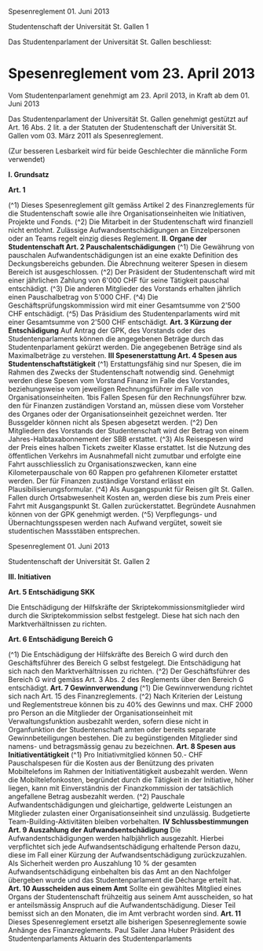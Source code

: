 Spesenreglement 01. Juni 2013

Studentenschaft der Universität St. Gallen 1

Das Studentenparlament der Universität St. Gallen beschliesst:

# Spesenreglement vom 23. April 2013

Vom Studentenparlament genehmigt am 23. April 2013, in Kraft ab dem 01. Juni 2013

Das Studentenparlament der Universität St. Gallen genehmigt gestützt auf Art. 16 Abs. 2 lit. a der Statuten der Studentenschaft
der Universität St. Gallen vom 03. März 2011 als Spesenreglement.

(Zur besseren Lesbarkeit wird für beide Geschlechter die männliche Form verwendet)

**I. Grundsatz**

**Art. 1**

(^1) Dieses Spesenreglement gilt gemäss Artikel 2 des Finanzreglements für die Studentenschaft sowie alle ihre
Organisationseinheiten wie Initiativen, Projekte und Fonds.
(^2) Die Mitarbeit in der Studentenschaft wird finanziell nicht entlohnt. Zulässige Aufwandsentschädigungen an Einzelpersonen
oder an Teams regelt einzig dieses Reglement.
**II. Organe der Studentenschaft
Art. 2 Pauschalentschädigungen**
(^1) Die Gewährung von pauschalen Aufwandentschädigungen ist an eine exakte Definition des Deckungsbereichs gebunden. Die
Abrechnung weiterer Spesen in diesem Bereich ist ausgeschlossen.
(^2) Der Präsident der Studentenschaft wird mit einer jährlichen Zahlung von 6'000 CHF für seine Tätigkeit pauschal entschädigt.
(^3) Die anderen Mitglieder des Vorstands erhalten jährlich einen Pauschalbetrag von 5'000 CHF.
(^4) Die Geschäftsprüfungskommission wird mit einer Gesamtsumme von 2'500 CHF entschädigt.
(^5) Das Präsidium des Studentenparlaments wird mit einer Gesamtsumme von 2'500 CHF entschädigt.
**Art. 3 Kürzung der Entschädigung**
Auf Antrag der GPK, des Vorstands oder des Studentenparlaments können die angegebenen Beträge durch das
Studentenparlament gekürzt werden. Die angegebenen Beträge sind als Maximalbeträge zu verstehen.
**III Spesenerstattung
Art. 4 Spesen aus Studentenschaftstätigkeit**
(^1) Erstattungsfähig sind nur Spesen, die im Rahmen des Zwecks der Studentenschaft notwendig sind. Genehmigt werden diese
Spesen vom Vorstand Finanz im Falle des Vorstandes, beziehungsweise vom jeweiligen Rechnungsführer im Falle von
Organisationseinheiten.
1bis Fallen Spesen für den Rechnungsführer bzw. den für Finanzen zuständigen Vorstand an, müssen diese vom Vorsteher des
Organes oder der Organisationseinheit gezeichnet werden.
1ter Bussgelder können nicht als Spesen abgesetzt werden.
(^2) Den Mitgliedern des Vorstands der Studentenschaft wird der Betrag von einem Jahres-Halbtaxabonnement der SBB erstattet.
(^3) Als Reisespesen wird der Preis eines halben Tickets zweiter Klasse erstattet. Ist die Nutzung des öffentlichen Verkehrs im
Ausnahmefall nicht zumutbar und erfolgte eine Fahrt ausschliesslich zu Organisationszwecken, kann eine Kilometerpauschale
von 60 Rappen pro gefahrenen Kilometer erstattet werden. Der für Finanzen zuständige Vorstand erlässt ein
Plausibilisierungsformular.
(^4) Als Ausgangspunkt für Reisen gilt St. Gallen. Fallen durch Ortsabwesenheit Kosten an, werden diese bis zum Preis einer Fahrt
mit Ausgangspunkt St. Gallen zurückerstattet. Begründete Ausnahmen können von der GPK genehmigt werden.
(^5) Verpflegungs- und Übernachtungsspesen werden nach Aufwand vergütet, soweit sie studentischen Massstäben entsprechen.


Spesenreglement 01. Juni 2013

Studentenschaft der Universität St. Gallen 2

**III. Initiativen**

**Art. 5 Entschädigung SKK**

Die Entschädigung der Hilfskräfte der Skriptekommissionsmitglieder wird durch die Skriptekommission selbst festgelegt. Diese
hat sich nach den Marktverhältnissen zu richten.

**Art. 6 Entschädigung Bereich G**

(^1) Die Entschädigung der Hilfskräfte des Bereich G wird durch den Geschäftsführer des Bereich G selbst festgelegt. Die
Entschädigung hat sich nach den Marktverhältnissen zu richten.
(^2) Der Geschäftsführer des Bereich G wird gemäss Art. 3 Abs. 2 des Reglements über den Bereich G entschädigt.
**Art. 7 Gewinnverwendung**
(^1) Die Gewinnverwendung richtet sich nach Art. 15 des Finanzreglements.
(^2) Nach Kriterien der Leistung und Reglementstreue können bis zu 40% des Gewinns und max. CHF 2000 pro Person an die
Mitglieder der Organisationseinheit mit Verwaltungsfunktion ausbezahlt werden, sofern diese nicht in Organfunktion der
Studentenschaft amten oder bereits separate Gewinnbeteiligungen bestehen. Die zu begünstigenden Mitglieder sind namens-
und betragsmässig genau zu bezeichnen.
**Art. 8 Spesen aus Initiativentätigkeit**
(^1) Pro Initiativmitglied können 50.- CHF Pauschalspesen für die Kosten aus der Benützung des privaten Mobiltelefons im
Rahmen der Initiativentätigkeit ausbezahlt werden. Wenn die Mobiltelefonkosten, begründet durch die Tätigkeit in der
Initiative, höher liegen, kann mit Einverständnis der Finanzkommission der tatsächlich angefallene Betrag ausbezahlt werden.
(^2) Pauschale Aufwandentschädigungen und gleichartige, geldwerte Leistungen an Mitglieder zulasten einer Organisationseinheit
sind unzulässig. Budgetierte Team-Building-Aktivitäten bleiben vorbehalten.
**IV Schlussbestimmungen
Art. 9 Auszahlung der Aufwandsentschädigung**
Die Aufwandentschädigungen werden halbjährlich ausgezahlt. Hierbei verpflichtet sich jede Aufwandsentschädigung erhaltende
Person dazu, diese im Fall einer Kürzung der Aufwandsentschädigung zurückzuzahlen. Als Sicherheit werden pro Auszahlung
10 % der gesamten Aufwandsentschädigung einbehalten bis das Amt an den Nachfolger übergeben wurde und das
Studentenparlament die Décharge erteilt hat.
**Art. 10 Ausscheiden aus einem Amt**
Sollte ein gewähltes Mitglied eines Organs der Studentenschaft frühzeitig aus seinem Amt ausscheiden, so hat er anteilsmässig
Anspruch auf die Aufwandentschädigung. Dieser Teil bemisst sich an den Monaten, die im Amt verbracht worden sind.
**Art. 11**
Dieses Spesenreglement ersetzt alle bisherigen Spesenreglemente sowie Anhänge des Finanzreglements.
Paul Sailer Jana Huber
Präsident des Studentenparlaments Aktuarin des Studentenparlaments
